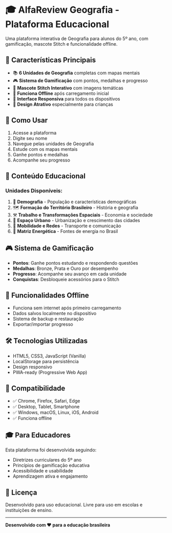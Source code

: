 # 🎓 AlfaReview Geografia - Plataforma Educacional

Uma plataforma interativa de Geografia para alunos do 5º ano, com gamificação, mascote Stitch e funcionalidade offline.

## 🎯 **Características Principais**

- 📚 **6 Unidades de Geografia** completas com mapas mentais
- 🎮 **Sistema de Gamificação** com pontos, medalhas e progresso
- 🤖 **Mascote Stitch Interativo** com imagens temáticas
- 💾 **Funciona Offline** após carregamento inicial
- 📱 **Interface Responsiva** para todos os dispositivos
- 🎨 **Design Atrativo** especialmente para crianças

## 🚀 **Como Usar**

1. Acesse a plataforma
2. Digite seu nome
3. Navegue pelas unidades de Geografia
4. Estude com os mapas mentais
5. Ganhe pontos e medalhas
6. Acompanhe seu progresso

## 📖 **Conteúdo Educacional**

### **Unidades Disponíveis:**
1. 📍 **Demografia** - População e características demográficas
2. 🗺️ **Formação do Território Brasileiro** - História e geografia
3. ⚒️ **Trabalho e Transformações Espaciais** - Economia e sociedade
4. 🌆 **Espaço Urbano** - Urbanização e crescimento das cidades
5. 🚀 **Mobilidade e Redes** - Transporte e comunicação
6. 🌳 **Matriz Energética** - Fontes de energia no Brasil

## 🎮 **Sistema de Gamificação**

- **Pontos**: Ganhe pontos estudando e respondendo questões
- **Medalhas**: Bronze, Prata e Ouro por desempenho
- **Progresso**: Acompanhe seu avanço em cada unidade
- **Conquistas**: Desbloqueie acessórios para o Stitch

## 💾 **Funcionalidades Offline**

- Funciona sem internet após primeiro carregamento
- Dados salvos localmente no dispositivo
- Sistema de backup e restauração
- Exportar/importar progresso

## 🛠️ **Tecnologias Utilizadas**

- HTML5, CSS3, JavaScript (Vanilla)
- LocalStorage para persistência
- Design responsivo
- PWA-ready (Progressive Web App)

## 📱 **Compatibilidade**

- ✅ Chrome, Firefox, Safari, Edge
- ✅ Desktop, Tablet, Smartphone
- ✅ Windows, macOS, Linux, iOS, Android
- ✅ Funciona offline

## 🎓 **Para Educadores**

Esta plataforma foi desenvolvida seguindo:
- Diretrizes curriculares do 5º ano
- Princípios de gamificação educativa
- Acessibilidade e usabilidade
- Aprendizagem ativa e engajamento

## 📄 **Licença**

Desenvolvido para uso educacional. Livre para uso em escolas e instituições de ensino.

---

**Desenvolvido com ❤️ para a educação brasileira**

